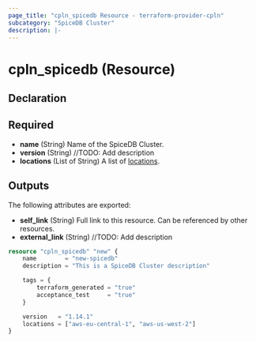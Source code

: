 ```yaml
---
page_title: "cpln_spicedb Resource - terraform-provider-cpln"
subcategory: "SpiceDB Cluster"
description: |-
---
```


# cpln_spicedb (Resource)

## Declaration

## Required

- **name** (String) Name of the SpiceDB Cluster.
- **version** (String) //TODO: Add description
- **locations** (List of String) A list of [locations](https://docs.controlplane.com/reference/location#current).


## Outputs

The following attributes are exported:

- **self_link** (String) Full link to this resource. Can be referenced by other resources.
- **external_link** (String) //TODO: Add description

```terraform
resource "cpln_spicedb" "new" {
    name 		= "new-spicedb"
    description = "This is a SpiceDB Cluster description"

    tags = {
        terraform_generated = "true"
        acceptance_test     = "true"
    }

    version   = "1.14.1"
    locations = ["aws-eu-central-1", "aws-us-west-2"]
}
```